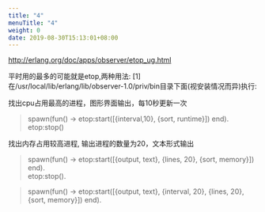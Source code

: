 ```yaml
---
title: "4"
menuTitle: "4"
weight: 0
date: 2019-08-30T15:13:01+08:00
---
```

http://erlang.org/doc/apps/observer/etop_ug.html

平时用的最多的可能就是etop,两种用法:
[1] 在/usr/local/lib/erlang/lib/observer-1.0/priv/bin目录下面(视安装情况而异)执行:


找出cpu占用最高的进程，图形界面输出，每10秒更新一次
> spawn(fun() -> etop:start([{interval,10}, {sort, runtime}]) end).
> etop:stop()

找出内存占用较高进程, 输出进程的数量为20，文本形式输出
> spawn(fun() -> etop:start([{output, text}, {lines, 20},  {sort, memory}]) end).  
> etop:stop().  

> spawn(fun() -> etop:start([{output, text}, {interval, 20}, {lines, 20}, {sort, memory}]) end).  

